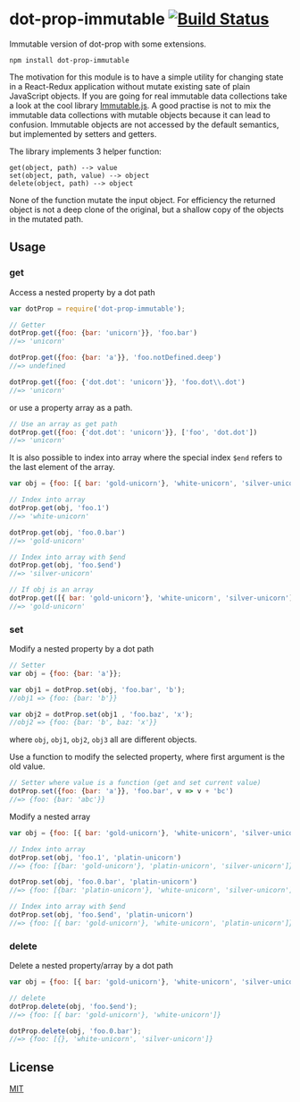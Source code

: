 # dot-prop-immutable [![Build Status](https://travis-ci.org/debitoor/dot-prop-immutable.svg)](https://travis-ci.org/debitoor/dot-prop-immutable)

Immutable version of dot-prop with some extensions.

	npm install dot-prop-immutable

The motivation for this module is to have a simple utility for changing state in a React-Redux application without mutate existing sate of plain JavaScript objects.
If you are going for real immutable data collections take a look at the cool library [Immutable.js](https://github.com/facebook/immutable-js).
A good practise is not to mix the immutable data collections with mutable objects because it can lead to confusion. Immutable objects are not accessed by the default semantics, but implemented by setters and getters.

The library implements 3 helper function:

```
get(object, path) --> value
set(object, path, value) --> object
delete(object, path) --> object
```

None of the function mutate  the input object. For efficiency the returned object is not a deep clone of the original, but a shallow copy of the objects in the mutated path.


## Usage

### get

Access a nested property by a dot path

```javascript
var dotProp = require('dot-prop-immutable');

// Getter
dotProp.get({foo: {bar: 'unicorn'}}, 'foo.bar')
//=> 'unicorn'

dotProp.get({foo: {bar: 'a'}}, 'foo.notDefined.deep')
//=> undefined

dotProp.get({foo: {'dot.dot': 'unicorn'}}, 'foo.dot\\.dot')
//=> 'unicorn'
```


or use a property array as a path.

```javascript
// Use an array as get path
dotProp.get({foo: {'dot.dot': 'unicorn'}}, ['foo', 'dot.dot'])
//=> 'unicorn'
```


It is also possible to index into array where the special index `$end` refers to the last element of the array.

```javascript
var obj = {foo: [{ bar: 'gold-unicorn'}, 'white-unicorn', 'silver-unicorn']};

// Index into array
dotProp.get(obj, 'foo.1')
//=> 'white-unicorn'

dotProp.get(obj, 'foo.0.bar')
//=> 'gold-unicorn'

// Index into array with $end
dotProp.get(obj, 'foo.$end')
//=> 'silver-unicorn'

// If obj is an array
dotProp.get([{ bar: 'gold-unicorn'}, 'white-unicorn', 'silver-unicorn'], '0.bar')
//=> 'gold-unicorn'

```


### set

Modify a nested property by a dot path

```javascript
// Setter
var obj = {foo: {bar: 'a'}};

var obj1 = dotProp.set(obj, 'foo.bar', 'b');
//obj1 => {foo: {bar: 'b'}}

var obj2 = dotProp.set(obj1 , 'foo.baz', 'x');
//obj2 => {foo: {bar: 'b', baz: 'x'}}
```

where `obj`, `obj1`, `obj2`, `obj3` all are different objects.



Use a function to modify the selected property, where first argument is the old value.

```javascript
// Setter where value is a function (get and set current value)
dotProp.set({foo: {bar: 'a'}}, 'foo.bar', v => v + 'bc')
//=> {foo: {bar: 'abc'}}
```


Modify a nested array

```javascript
var obj = {foo: [{ bar: 'gold-unicorn'}, 'white-unicorn', 'silver-unicorn']};

// Index into array
dotProp.set(obj, 'foo.1', 'platin-unicorn')
//=> {foo: [{bar: 'gold-unicorn'}, 'platin-unicorn', 'silver-unicorn']}

dotProp.set(obj, 'foo.0.bar', 'platin-unicorn')
//=> {foo: [{bar: 'platin-unicorn'}, 'white-unicorn', 'silver-unicorn']}

// Index into array with $end
dotProp.set(obj, 'foo.$end', 'platin-unicorn')
//=> {foo: [{ bar: 'gold-unicorn'}, 'white-unicorn', 'platin-unicorn']}

```


### delete

Delete a nested property/array by a dot path

```javascript
var obj = {foo: [{ bar: 'gold-unicorn'}, 'white-unicorn', 'silver-unicorn']};

// delete
dotProp.delete(obj, 'foo.$end');
//=> {foo: [{ bar: 'gold-unicorn'}, 'white-unicorn']}

dotProp.delete(obj, 'foo.0.bar');
//=> {foo: [{}, 'white-unicorn', 'silver-unicorn']}
```

## License

[MIT](http://opensource.org/licenses/MIT)
